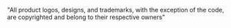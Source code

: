 "All product logos, designs, and trademarks, with the exception of the code, are copyrighted and belong to their respective owners"